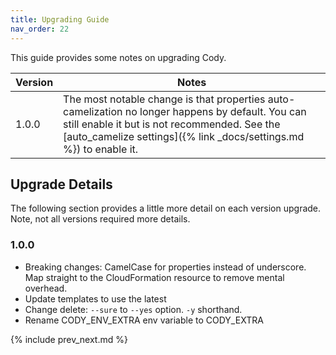 ```yaml
---
title: Upgrading Guide
nav_order: 22
---
```


This guide provides some notes on upgrading Cody.

Version | Notes
--- | ---
1.0.0 | The most notable change is that properties auto-camelization no longer happens by default. You can still enable it but is not recommended. See the [auto_camelize settings]({% link _docs/settings.md %}) to enable it.

## Upgrade Details

The following section provides a little more detail on each version upgrade. Note, not all versions required more details.

### 1.0.0
* Breaking changes: CamelCase for properties instead of underscore. Map straight to the CloudFormation resource to remove mental overhead.
* Update templates to use the latest
* Change delete: `--sure` to `--yes` option. `-y` shorthand.
* Rename CODY_ENV_EXTRA env variable to CODY_EXTRA

{% include prev_next.md %}
